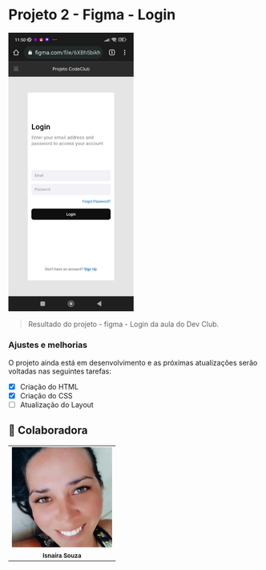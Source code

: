 # Projeto 2 - Figma - Login

<img src="./assets/print login.jpeg" alt="print-login" width="250" >

> Resultado do projeto - figma - Login da aula do Dev Club.
### Ajustes e melhorias

O projeto ainda está em desenvolvimento e as próximas atualizações serão voltadas nas seguintes tarefas:

- [x] Criação do HTML
- [x] Criação do CSS
- [ ] Atualização do Layout

## 🤝 Colaboradora


<table>
  <tr>
    <td align="center">
      <a href="#">
        <img src="./assets/minha imagem.jpeg" width="200px;" alt="Foto da isnaíra no GitHub"/><br>
        <sub>
          <b>Isnaíra Souza</b>
        </sub>
      </a>
    </td>   
  </tr>
</table>
